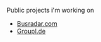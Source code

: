Public projects i'm working on

- [Busradar.com](https://www.buradar.com)
- [Groupl.de](https://www.groupl.de)
